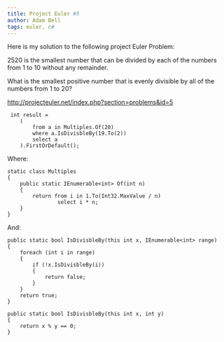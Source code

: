 ```yaml
---
title: Project Euler #5
author: Adam Bell
tags: euler, c#
---
```

Here is my solution to the following project Euler Problem:

2520 is the smallest number that can be divided by each of the numbers from 1 to 10 without any remainder.

What is the smallest positive number that is evenly divisible by all of the numbers from 1 to 20?

http://projecteuler.net/index.php?section=problems&id=5
```
 int result =
    (
        from a in Multiples.Of(20)
        where a.IsDivisbleBy(19.To(2))
        select a
    ).FirstOrDefault();
```
Where:
```
static class Multiples
{
    public static IEnumerable<int> Of(int n)
    {
        return from i in 1.To(Int32.MaxValue / n)
                select i * n;
    }
}
```
And:
```
public static bool IsDivisbleBy(this int x, IEnumerable<int> range)
{
    foreach (int i in range)
    {
        if (!x.IsDivisbleBy(i))
        {
            return false;
        }
    }
    return true;
}

public static bool IsDivisbleBy(this int x, int y)
{
    return x % y == 0;
}

```
